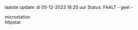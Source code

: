laatste update: 
di 05-12-2023 16:20   uur 
Status: FAALT - geel - 
<div class="service Y">microstation</div><div class="service G">httpstat</div>